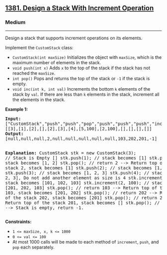 <h2><a href="https://leetcode.com/problems/design-a-stack-with-increment-operation">1381. Design a Stack With Increment Operation</a></h2>
<h3>Medium</h3>
<hr>
<p>Design a stack that supports increment operations on its elements.</p>

<p>Implement the <code>CustomStack</code> class:</p>
<ul>
<li><code>CustomStack(int maxSize)</code> Initializes the object with <code>maxSize</code>, which is the maximum number of elements in the stack.</li>
<li><code>void push(int x)</code> Adds <code>x</code> to the top of the stack if the stack has not reached the <code>maxSize</code>.</li>
<li><code>int pop()</code> Pops and returns the top of the stack or <code>-1</code> if the stack is empty.</li>
<li><code>void inc(int k, int val)</code> Increments the bottom <code>k</code> elements of the stack by <code>val</code>. If there are less than <code>k</code> elements in the stack, increment all the elements in the stack.</li>
</ul>

<p><strong>Example 1:</strong></p>
<pre>
<strong>Input:</strong> 
["CustomStack","push","push","pop","push","push","push","increment","increment","pop","pop","pop","pop"]
[[3],[1],[2],[],[2],[3],[4],[5,100],[2,100],[],[],[],[]]
<strong>Output:</strong> 
[null,null,null,2,null,null,null,null,null,103,202,201,-1]

<strong>Explanation:</strong>
CustomStack stk = new CustomStack(3); // Stack is Empty []
stk.push(1);                          // stack becomes [1]
stk.push(2);                          // stack becomes [1, 2]
stk.pop();                            // return 2 --> Return top of the stack 2, stack becomes [1]
stk.push(2);                          // stack becomes [1, 2]
stk.push(3);                          // stack becomes [1, 2, 3]
stk.push(4);                          // stack still [1, 2, 3], Do not add another element as size is 4
stk.increment(5, 100);                // stack becomes [101, 102, 103]
stk.increment(2, 100);                // stack becomes [201, 202, 103]
stk.pop();                            // return 103 --> Return top of the stack 103, stack becomes [201, 202]
stk.pop();                            // return 202 --> Return top of the stack 202, stack becomes [201]
stk.pop();                            // return 201 --> Return top of the stack 201, stack becomes []
stk.pop();                            // return -1 --> Stack is empty, return -1.
</pre>

<p><strong>Constraints:</strong></p>
<ul>
<li><code>1 <= maxSize, x, k <= 1000</code></li>
<li><code>0 <= val <= 100</code></li>
<li>At most 1000 calls will be made to each method of <code>increment</code>, <code>push</code>, and <code>pop</code> each separately.</li>
</ul>
